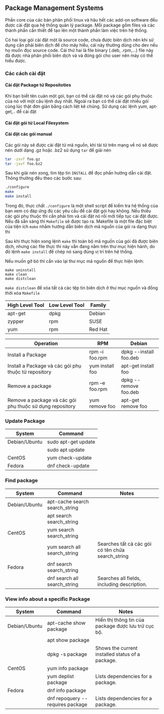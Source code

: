 ﻿## Package Management Systems

Phần core của các bản phân phối linux và hâu hết các add-on software đều được cài đặt qua hệ thống quản lý package. Mỗi package gồm files và các thành phần cần thiết để tạo lên một thành phần làm việc trên hệ thống.

Có hai loại gói cài đặt một là source code, chưa được biên dịch nên khi sử dụng cần phải biên dịch để cho máy hiểu, cái này thường dùng cho dev nếu họ muốn đọc source code. Cái thứ hai là file binary (.deb, .rpm,...) file này đã được nhà phân phối biên dịch và và đóng gói cho user nên máy có thể hiểu được.

### Các cách cài đặt

#### Cài đặt Package từ Repositoties

Khi bạn biết tên cuản một gói, bạn có thể cài đặt nó và các gói phụ thuộc của nó với một câu lệnh duy nhất. Ngoài ra bạn có thể cài đặt nhiều gói cùng lúc thật đơn giản bằng cách liệt kê chúng. Sử dụng các lệnh yum, apt-get,.. để cài đặt

#### Cài đặt gói từ Local Filesystem

#### Cài đặt các gói manual

Các gói này sẽ được cài đặt từ mã nguồn, khi tải từ trên mạng về nó sẽ được nén dưới dạng .gz hoặc .bz2 sử dụng `tar` để giải nén

```sh
tar -zxvf foo.gz
tar -jxvf foo.bz2
```

Sau khi giải nén xong, tìm tệp tin `INSTALL` để đọc phần hướng dẫn cài đặt. Thông thường đều theo các bước sau: 

```sh
./configure
make
make install
```

Trong đó, thực chất `./configure` là một shell script để kiểm tra hệ thống của bạn xem có đáp ứng đủ các yêu cầu để cài đặt gói hay không. Nếu thiếu các gói phụ thuộc thì cần phải tìm và cài đặt nó rồi mới tiếp tục cài đặt được. Nếu đã sẵn sàng thì `Makefile` sẽ được tạo ra. Makefile là một file đặc biệt của tiện ích `make` nhằm hướng dẫn biên dịch mã nguồn của gói ra dạng thực thi

Sau khi thực hiện xong lệnh `make` thì toàn bộ mã nguồn của gói đã được biên dịch, nhưng các file thực thi này vẫn đang nằm trên thư mục hiện hành, do đó lệnh `make install` để chép nó sang đúng vị trí trên hệ thống.

Nếu muốn gỡ bỏ thì cần vào lại thư mục mã nguồn để thực hiện lệnh:

	make uninstall
	make clean
	make distclean

`make distclean` để xóa tất cả các tệp tin biên dịch ở thư mục nguồn và đồng thời xóa `Makefile`



|High Level Tool	| Low Level Tool| Family|
|-------------------|---------------|-------|
|apt-get|	dpkg|Debian|
|zypper	|rpm	|SUSE|
|yum	|rpm	|Red Hat|


|Operation | RPM | Debian|
|----------|-----|-------|
|Install a Package | rpm –i foo.rpm | dpkg --install foo.deb|
|Install a Package và các gói phụ thuộc từ repository | yum install foo| apt-get install foo|
|Remove a package| rpm –e foo.rpm	|dpkg --remove foo.deb|
|Remove a package và các gói phụ thuộc sử dụng repository |	yum remove foo	|apt-get remove foo|

### Update Package 

|System	|Command|
|-------|-------|
|Debian/Ubuntu|	sudo apt-get update|
||sudo apt update|
|CentOS|	yum check-update|
|Fedora	|dnf check-update|


### Find package


|System	|Command	|Notes|
|------|--------|-------|
|Debian/Ubuntu|	apt-cache search search_string	||
||apt search search_string	||
|CentOS	|yum search search_string|	|
||yum search all search_string	|Searches tất cả các gói có tên chứa search_string|
|Fedora	|dnf search search_string|	|
||dnf search all search_string	|Searches all fields, including description.|

### View info about a specific Package

|System	|Command	|Notes|
|-------|-----------|-----|
|Debian/Ubuntu	|apt-cache show package	|Hiển thị thông tin của package được lưu trữ cục bộ.|
||apt show package	||
||dpkg -s package	|Shows the current installed status of a package.|
|CentOS	|yum info package	||
||yum deplist package	|Lists dependencies for a package.|
|Fedora	|dnf info package	||
||dnf repoquery --requires package	|Lists dependencies for a package.|

